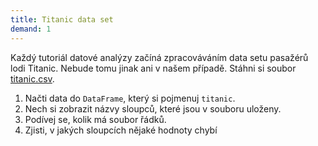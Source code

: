 ```yaml
---
title: Titanic data set
demand: 1
---
```


Každý tutoriál datové analýzy začíná zpracováváním data setu pasažérů lodi Titanic. Nebude tomu jinak ani v našem případě. Stáhni si soubor [titanic.csv](assets/titanic.csv).

1. Načti data do `DataFrame`, který si pojmenuj `titanic`.
1. Nech si zobrazit názvy sloupců, které jsou v souboru uloženy.
1. Podívej se, kolik má soubor řádků.
1. Zjisti, v jakých sloupcích nějaké hodnoty chybí
